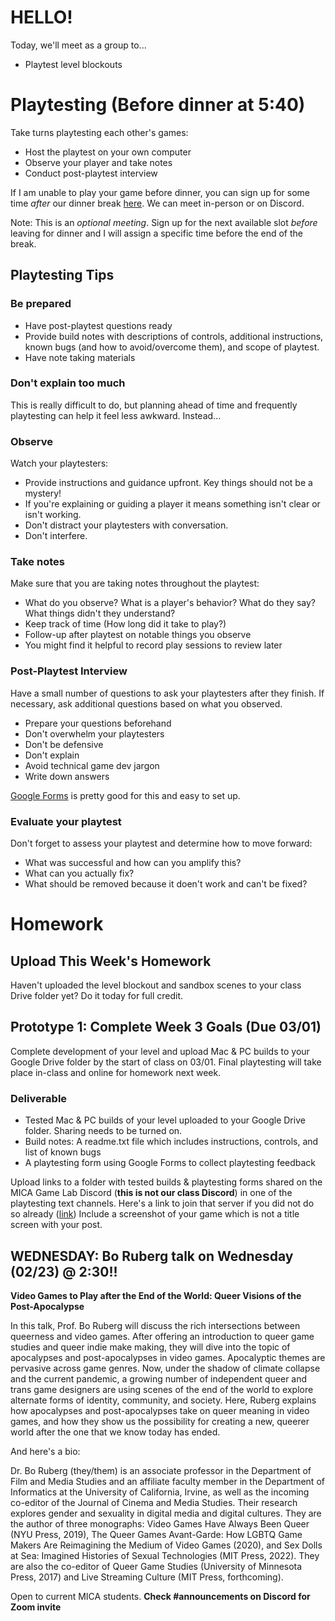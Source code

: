 # HELLO!
Today, we'll meet as a group to...
- Playtest level blockouts

# Playtesting (Before dinner at 5:40)
Take turns playtesting each other's games:
- Host the playtest on your own computer
- Observe your player and take notes
- Conduct post-playtest interview

If I am unable to play your game before dinner, you can sign up for some time _after_ our dinner break [here](https://docs.google.com/spreadsheets/d/1NkQ9CR_hBparfNDYFr_HG559JDURdgEMQ9LJHPhJZnU/edit?usp=sharing). We can meet in-person or on Discord.

Note: This is an _optional meeting_. Sign up for the next available slot _before_ leaving for dinner and I will assign a specific time before the end of the break.

## Playtesting Tips

### Be prepared
- Have post-playtest questions ready
- Provide build notes with descriptions of controls, additional instructions, known bugs (and how to avoid/overcome them), and scope of playtest.
- Have note taking materials

### Don't explain too much
This is really difficult to do, but planning ahead of time and frequently playtesting can help it feel less awkward. Instead...

### Observe
Watch your playtesters:
- Provide instructions and guidance upfront. Key things should not be a mystery! 
- If you're explaining or guiding a player it means something isn't clear or isn't working.
- Don't distract your playtesters with conversation.
- Don't interfere.

### Take notes
Make sure that you are taking notes throughout the playtest:
- What do you observe? What is a player's behavior? What do they say? What things didn't they understand?
- Keep track of time (How long did it take to play?)
- Follow-up after playtest on notable things you observe
- You might find it helpful to record play sessions to review later

### Post-Playtest Interview
Have a small number of questions to ask your playtesters after they finish. If necessary, ask additional questions based on what you observed.

- Prepare your questions beforehand
- Don't overwhelm your playtesters
- Don't be defensive
- Don't explain
- Avoid technical game dev jargon
- Write down answers

[Google Forms](https://www.google.com/forms/about/) is pretty good for this and easy to set up. 

### Evaluate your playtest
Don't forget to assess your playtest and determine how to move forward:
- What was successful and how can you amplify this?
- What can you actually fix?
- What should be removed because it doen't work and can't be fixed?

# Homework

## Upload This Week's Homework
Haven't uploaded the level blockout and sandbox scenes to your class Drive folder yet? Do it today for full credit.

## Prototype 1: Complete Week 3 Goals (Due 03/01) 

Complete development of your level and upload Mac & PC builds to your Google Drive folder by the start of class on 03/01. Final playtesting will take place in-class and online for homework next week.

### Deliverable
- Tested Mac & PC builds of your level uploaded to your Google Drive folder. Sharing needs to be turned on.
- Build notes: A readme.txt file which includes instructions, controls, and list of known bugs
- A playtesting form using Google Forms to collect playtesting feedback

Upload links to a folder with tested builds & playtesting forms shared on the MICA Game Lab Discord (__this is not our class Discord__) in one of the playtesting text channels. Here's a link to join that server if you did not do so already ([link](https://discord.com/invite/hpGgwpX8sQ)) Include a screenshot of your game which is not a title screen with your post. 


## WEDNESDAY: Bo Ruberg talk on Wednesday (02/23) @ 2:30!!

__Video Games to Play after the End of the World: Queer Visions of the Post-Apocalypse__

In this talk, Prof. Bo Ruberg will discuss the rich intersections between queerness and video games. After offering an introduction to queer game studies and queer indie make making, they will dive into the topic of apocalypses and post-apocalypses in video games. Apocalyptic themes are pervasive across game genres. Now, under the shadow of climate collapse and the current pandemic, a growing number of independent queer and trans game designers are using scenes of the end of the world to explore alternate forms of identity, community, and society. Here, Ruberg explains how apocalypses and post-apocalypses take on queer meaning in video games, and how they show us the possibility for creating a new, queerer world after the one that we know today has ended.

And here's a bio:

Dr. Bo Ruberg (they/them) is an associate professor in the Department of Film and Media Studies and an affiliate faculty member in the Department of Informatics at the University of California, Irvine, as well as the incoming co-editor of the Journal of Cinema and Media Studies. Their research explores gender and sexuality in digital media and digital cultures. They are the author of three monographs: Video Games Have Always Been Queer (NYU Press, 2019), The Queer Games Avant-Garde: How LGBTQ Game Makers Are Reimagining the Medium of Video Games (2020), and Sex Dolls at Sea: Imagined Histories of Sexual Technologies (MIT Press, 2022). They are also the co-editor of Queer Game Studies (University of Minnesota Press, 2017) and Live Streaming Culture (MIT Press, forthcoming). 

Open to current MICA students. __Check #announcements on Discord for Zoom invite__